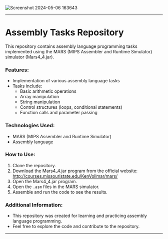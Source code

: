
![Screenshot 2024-05-06 163643](https://github.com/NermeenKamal/Assembly-Tasks/assets/114883845/789b7ef6-4d4f-4f29-8f79-643565ca74d5)

---

# Assembly Tasks Repository

This repository contains assembly language programming tasks implemented using the MARS (MIPS Assembler and Runtime Simulator) simulator (Mars4_4.jar).

### Features:
- Implementation of various assembly language tasks
- Tasks include:
  - Basic arithmetic operations
  - Array manipulation
  - String manipulation
  - Control structures (loops, conditional statements)
  - Function calls and parameter passing

### Technologies Used:
- MARS (MIPS Assembler and Runtime Simulator)
- Assembly language

### How to Use:
1. Clone the repository.
2. Download the Mars4_4.jar program from the official website: http://courses.missouristate.edu/KenVollmar/mars/
3. Open the Mars4_4.jar program.
4. Open the `.asm` files in the MARS simulator.
5. Assemble and run the code to see the results.

### Additional Information:
- This repository was created for learning and practicing assembly language programming.
- Feel free to explore the code and contribute to the repository.

---
